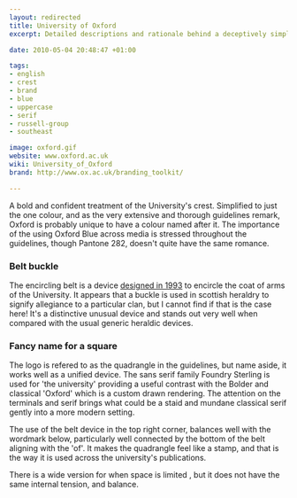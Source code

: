 ```yaml
---
layout: redirected
title: University of Oxford
excerpt: Detailed descriptions and rationale behind a deceptively simple combination of type and graphics, rigorously applied.

date: 2010-05-04 20:48:47 +01:00

tags:
- english
- crest
- brand
- blue
- uppercase
- serif
- russell-group
- southeast

image: oxford.gif
website: www.oxford.ac.uk
wiki: University_of_Oxford
brand: http://www.ox.ac.uk/branding_toolkit/

---
```


A bold and confident treatment of the University's crest. Simplified to just the one colour, and as the very extensive and thorough guidelines remark, Oxford is probably unique to have a colour named after it. The importance of the using Oxford Blue across media is stressed throughout the guidelines, though Pantone 282, doesn't quite have the same romance.

### Belt buckle

The encircling belt is a device [designed in 1993](http://www.oua.ox.ac.uk/enquiries/arms.html) to encircle the coat of arms of the University. It appears that a buckle is used in scottish heraldry to signify allegiance to a particular clan, but I cannot find if that is the case here! It's a distinctive unusual device and stands out very well when compared with the usual generic heraldic devices.

### Fancy name for a square

The logo is refered to as the quadrangle in the guidelines, but name aside, it works well as a unified device. The sans serif family Foundry Sterling is used for 'the university' providing a useful contrast with the Bolder and classical 'Oxford' which is a custom drawn rendering. The attention on the terminals and serif brings what could be a staid and mundane classical serif gently into a more modern setting.

The use of the belt device in the top right corner, balances well with the wordmark below, particularly well connected by the bottom of the belt aligning with the 'of'. It makes the quadrangle feel like a stamp, and that is the way it is used across the university's publications.

There is a wide version for when space is limited , but it does not have the same internal tension, and balance.
